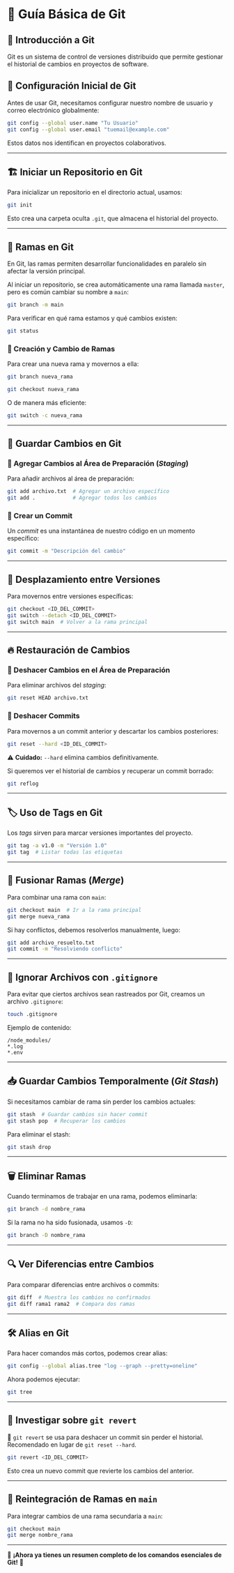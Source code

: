 # 📌 Guía Básica de Git

## 🚀 Introducción a Git
Git es un sistema de control de versiones distribuido que permite gestionar el historial de cambios en proyectos de software.

## 🔹 Configuración Inicial de Git
Antes de usar Git, necesitamos configurar nuestro nombre de usuario y correo electrónico globalmente:

```bash
git config --global user.name "Tu Usuario"
git config --global user.email "tuemail@example.com"
```
Estos datos nos identifican en proyectos colaborativos.

---

## 🏗️ Iniciar un Repositorio en Git
Para inicializar un repositorio en el directorio actual, usamos:

```bash
git init
```
Esto crea una carpeta oculta `.git`, que almacena el historial del proyecto.

---

## 🌿 Ramas en Git
En Git, las ramas permiten desarrollar funcionalidades en paralelo sin afectar la versión principal.

Al iniciar un repositorio, se crea automáticamente una rama llamada `master`, pero es común cambiar su nombre a `main`:

```bash
git branch -m main
```
Para verificar en qué rama estamos y qué cambios existen:

```bash
git status
```

### 🔹 Creación y Cambio de Ramas
Para crear una nueva rama y movernos a ella:

```bash
git branch nueva_rama
```
```bash
git checkout nueva_rama
```
O de manera más eficiente:

```bash
git switch -c nueva_rama
```

---

## 📸 Guardar Cambios en Git
### 🔹 Agregar Cambios al Área de Preparación (*Staging*)
Para añadir archivos al área de preparación:

```bash
git add archivo.txt  # Agregar un archivo específico
git add .            # Agregar todos los cambios
```

### 🔹 Crear un Commit
Un *commit* es una instantánea de nuestro código en un momento específico:

```bash
git commit -m "Descripción del cambio"
```

---

## 🔄 Desplazamiento entre Versiones
Para movernos entre versiones específicas:

```bash
git checkout <ID_DEL_COMMIT>
git switch --detach <ID_DEL_COMMIT>
git switch main  # Volver a la rama principal
```

---

## 🔥 Restauración de Cambios
### 🔹 Deshacer Cambios en el Área de Preparación
Para eliminar archivos del *staging*:

```bash
git reset HEAD archivo.txt
```

### 🔹 Deshacer Commits
Para movernos a un commit anterior y descartar los cambios posteriores:

```bash
git reset --hard <ID_DEL_COMMIT>
```
⚠️ **Cuidado:** `--hard` elimina cambios definitivamente.

Si queremos ver el historial de cambios y recuperar un commit borrado:

```bash
git reflog
```

---

## 🏷️ Uso de Tags en Git
Los *tags* sirven para marcar versiones importantes del proyecto.

```bash
git tag -a v1.0 -m "Versión 1.0"
git tag  # Listar todas las etiquetas
```

---

## 🔀 Fusionar Ramas (*Merge*)
Para combinar una rama con `main`:

```bash
git checkout main  # Ir a la rama principal
git merge nueva_rama
```

Si hay conflictos, debemos resolverlos manualmente, luego:

```bash
git add archivo_resuelto.txt
git commit -m "Resolviendo conflicto"
```

---

## 📂 Ignorar Archivos con `.gitignore`
Para evitar que ciertos archivos sean rastreados por Git, creamos un archivo `.gitignore`:

```bash
touch .gitignore
```
Ejemplo de contenido:

```
/node_modules/
*.log
*.env
```

---

## 📥 Guardar Cambios Temporalmente (*Git Stash*)
Si necesitamos cambiar de rama sin perder los cambios actuales:

```bash
git stash  # Guardar cambios sin hacer commit
git stash pop  # Recuperar los cambios
```
Para eliminar el stash:

```bash
git stash drop
```

---

## 🗑️ Eliminar Ramas
Cuando terminamos de trabajar en una rama, podemos eliminarla:

```bash
git branch -d nombre_rama
```
Si la rama no ha sido fusionada, usamos `-D`:

```bash
git branch -D nombre_rama
```

---

## 🔍 Ver Diferencias entre Cambios
Para comparar diferencias entre archivos o commits:

```bash
git diff  # Muestra los cambios no confirmados
git diff rama1 rama2  # Compara dos ramas
```

---

## 🛠️ Alias en Git
Para hacer comandos más cortos, podemos crear alias:

```bash
git config --global alias.tree "log --graph --pretty=oneline"
```
Ahora podemos ejecutar:

```bash
git tree
```

---

## 🔄 Investigar sobre `git revert`
📌 `git revert` se usa para deshacer un commit sin perder el historial. Recomendado en lugar de `git reset --hard`.

```bash
git revert <ID_DEL_COMMIT>
```
Esto crea un nuevo commit que revierte los cambios del anterior.

---

## 🚀 Reintegración de Ramas en `main`
Para integrar cambios de una rama secundaria a `main`:

```bash
git checkout main
git merge nombre_rama
```

---

📌 **¡Ahora ya tienes un resumen completo de los comandos esenciales de Git!** 🎉
